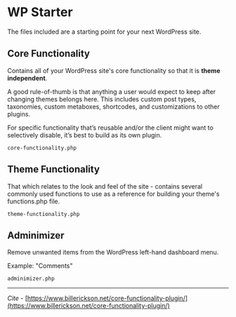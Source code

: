 # WP Starter
The files included are a starting point for your next WordPress site.

## Core Functionality
Contains all of your WordPress site's core functionality so that it is **theme independent**.

A good rule-of-thumb is that anything a user would expect to keep after changing themes belongs here. This includes custom post types, taxonomies, custom metaboxes, shortcodes, and customizations to other plugins.

For specific functionality that’s reusable and/or the client might want to selectively disable, it’s best to build as its own plugin.

`core-functionality.php`

## Theme Functionality
That which relates to the look and feel of the site - contains several commonly used functions to use as a reference for building your theme's functions.php file.

`theme-functionality.php`

## Adminimizer
Remove unwanted items from the WordPress left-hand dashboard menu.

Example: "Comments"

`adminimizer.php`

---

*Cite* - [https://www.billerickson.net/core-functionality-plugin/](https://www.billerickson.net/core-functionality-plugin/)
